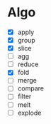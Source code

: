 # Algo

- [x] apply
- [x] group
- [x] slice
- [ ] agg
- [ ] reduce
- [x] fold
- [ ] merge
- [ ] compare
- [ ] filter
- [ ] melt
- [ ] explode
